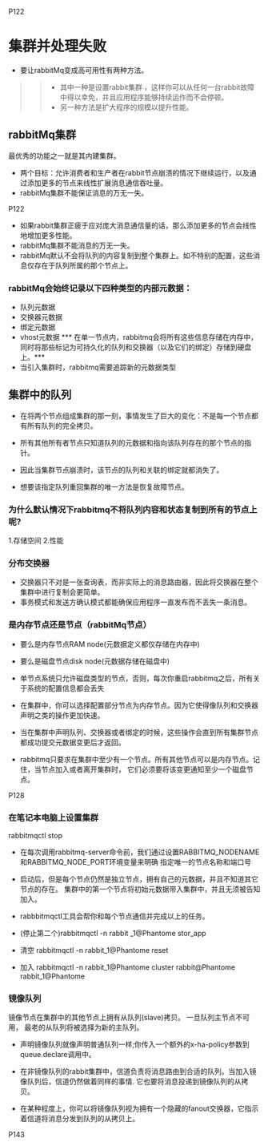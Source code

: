 P122
# 集群并处理失败
* 要让rabbitMq变成高可用性有两种方法。
>> * 其中一种是设置rabbit集群 ，这样你可以从任何一台rabbit故障中得以幸免，并且应用程序能够持续运作而不会停顿。
>> * 另一种方法是扩大程序的规模以提升性能。

## rabbitMq集群
最优秀的功能之一就是其内建集群。
* 两个目标：允许消费者和生产者在rabbit节点崩溃的情况下继续运行，以及通过添加更多的节点来线性扩展消息通信吞吐量。
* rabbitMq集群不能保证消息的万无一失。

P122
* 如果rabbit集群正疲于应对庞大消息通信量的话，那么添加更多的节点会线性地增加更多性能。
* rabbitMq集群不能消息的万无一失。
* rabbitMq默认不会将队列的内容复制到整个集群上。如不特别的配置，这些消息仅存在于队列所属的那个节点上。

### rabbitMq会始终记录以下四种类型的内部元数据：
* 队列元数据
* 交换器元数据
* 绑定元数据
* vhost元数据
*** 在单一节点内，rabbitmq会将所有这些信息存储在内存中，同时将那些标记为可持久化的队列和交换器（以及它们的绑定）存储到硬盘上。***
* 当引入集群时，rabbitmq需要追踪新的元数据类型

## 集群中的队列
* 在将两个节点组成集群的那一刻，事情发生了巨大的变化：不是每一个节点都有所有队列的完全拷贝。
* 所有其他所有者节点只知道队列的元数据和指向该队列存在的那个节点的指针。
* 因此当集群节点崩溃时，该节点的队列和关联的绑定就都消失了。


* 想要该指定队列重回集群的唯一方法是恢复故障节点。
### 为什么默认情况下rabbitmq不将队列内容和状态复制到所有的节点上呢?
1.存储空间
2.性能

### 分布交换器
* 交换器只不对是一张查询表，而非实际上的消息路由器，因此将交换器在整个集群中进行复制会更简单。
* 事务模式和发送方确认模式都能确保应用程序一直发布而不丢失一条消息。

### 是内存节点还是节点（rabbitMq节点）
* 要么是内存节点RAM node(元数据定义都仅存储在内存中)
* 要么是磁盘节点disk node(元数据存储在磁盘中)
* 单节点系统只允许磁盘类型的节点，否则，每次你重启rabbitmq之后，所有关于系统的配置信息都会丢失
* 在集群中，你可以选择配置部分节点为内存节点。因为它使得像队列和交换器声明之类的操作更加快速。

* 当在集群中声明队列、交换器或者绑定的时候，这些操作会直到所有集群节点都成功提交元数据变更后才返回。

* rabbitmq只要求在集群中至少有一个节点。所有其他节点可以是内存节点。记住，当节点加入或者离开集群时，
	它们必须要将该变更通知至少一个磁盘节点。

P128	
### 在笔记本电脑上设置集群
rabbitmqctl stop
* 在每次调用rabbitmq-server命令前，我们通过设置RABBITMQ_NODENAME和RABBITMQ_NODE_PORT环境变量来明确
  指定唯一的节点名称和端口号
* 启动后，但是每个节点仍然是独立节点，拥有自己的元数据，并且不知道其它节点的存在。
  集群中的第一个节点将初始元数据带入集群中，并且无须被告知加入。
* rabbbitmqctl工具会帮你和每个节点通信并完成以上的任务。


* (停止第二个)rabbitmqctl -n rabbit _1@Phantome stor_app
* 清空 rabbitmqctl -n rabbit_1@Phantome reset
* 加入 rabbitmqctl -n rabbit_1@Phantome cluster rabbit@Phantome rabbit_1@Phantome

### 镜像队列
镜像节点在集群中的其他节点上拥有从队列(slave)拷贝。 一旦队列主节点不可用，
最老的从队列将被选择为新的主队列。
* 声明镜像队列就像声明普通队列一样;你传入一个额外的x-ha-policy参数到queue.declare调用中。

* 在非镜像队列的rabbit集群中，信道负责将消息路由到合适的队列。当加入镜像队列后，信道仍然做着同样的事情.
  它也要将消息投递到镜像队列的从拷贝。
* 在某种程度上，你可以将镜像队列视为拥有一个隐藏的fanout交换器，它指示着信道将消息分发到队列的从拷贝上。

P143
























